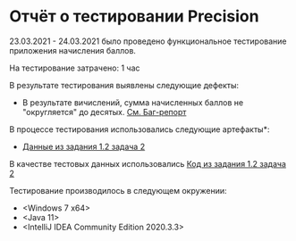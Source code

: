 # Отчёт о тестировании Precision



23.03.2021 - 24.03.2021 было проведено функциональное тестирование приложения начисления баллов.

На тестирование затрачено: 1 час

В результате тестирования выявлены следующие дефекты:
* В результате вичислений, сумма начисленных баллов не "округляется" до десятых. [См. Баг-репорт](https://github.com/Olegun56/DZ1.2.2-Java/issues/1)





В процессе тестирования использовались следующие артефакты*:
* [Данные из задания 1.2 задача 2 ](https://github.com/netology-code/javaqa-homeworks/tree/master/programming)


В качестве тестовых данных использовались [Код из задания 1.2 задача 2 ](https://github.com/netology-code/javaqa-homeworks/tree/master/programming)


Тестирование производилось в следующем окружении:
* <Windows 7 x64>
* <Java 11>
* <IntelliJ IDEA Community Edition 2020.3.3>